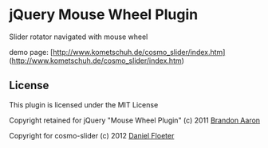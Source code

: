 # jQuery Mouse Wheel Plugin

Slider rotator navigated with mouse wheel

demo page: [http://www.kometschuh.de/cosmo_slider/index.htm] (http://www.kometschuh.de/cosmo_slider/index.htm)




## License

This plugin is licensed under the MIT License

Copyright retained for jQuery "Mouse Wheel Plugin" (c) 2011 [Brandon Aaron](http://brandonaaron.net)

Copyright for cosmo-slider (c) 2012 [Daniel Floeter](http://kometschuh.de)